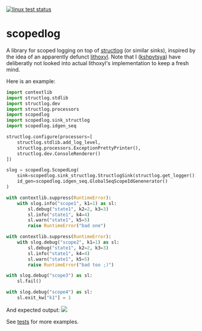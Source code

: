 [![linux test status](https://img.shields.io/travis/kshpytsya/scopedlog.svg?label=Linux)](https://travis-ci.org/kshpytsya/scopedlog)

# scopedlog
A library for scoped logging on top of [structlog](http://www.structlog.org) (or similar sinks), inspired by the idea of an apparently defunct [lithoxyl](https://github.com/mahmoud/lithoxyl). Note that I ([kshpytsya](https://github.com/kshpytsya)) have deliberatly not looked into actual lithoxyl's implementation to keep a fresh mind.

Here is an example:

```python
import contextlib                                                                                                                         import structlog
import structlog.stdlib
import structlog.dev
import structlog.processors
import scopedlog
import scopedlog.sink_structlog
import scopedlog.idgen_seq

structlog.configure(processors=[
    structlog.stdlib.add_log_level,
    structlog.processors.ExceptionPrettyPrinter(),
    structlog.dev.ConsoleRenderer()
])

slog = scopedlog.ScopedLog(
    sink=scopedlog.sink_structlog.StructlogSink(structlog.get_logger()),
    id_gen=scopedlog.idgen_seq.GlobalSeqScopeIdGenenerator()
)

with contextlib.suppress(RuntimeError):
    with slog.info("scope1", k1=1) as sl:
        sl.debug("state1", k2=2, k3=3)
        sl.info("state1", k4=4)
        sl.warn("state1", k5=5)
        raise RuntimeError("bad one")

with contextlib.suppress(RuntimeError):
    with slog.debug("scope2", k1=1) as sl:
        sl.debug("state1", k2=2, k3=3)
        sl.info("state1", k4=4)
        sl.warn("state1", k5=5)
        raise RuntimeError("bad too ;)")

with slog.debug("scope3") as sl:
    sl.fail()

with slog.debug("scope4") as sl:
    sl.exit_kw["k1"] = 1
```
And expected output:
![](https://scopedlog-screenshot.surge.sh/scopedlog-screenshot.png)

See [tests](tests) for more examples.
